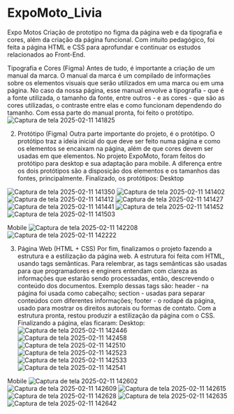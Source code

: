 # ExpoMoto_Livia
Expo Motos
Criação de prototipo no figma da página web e da tipografia e cores, além da criação da página funcional. Com intuito pedagógico, foi feita a página HTML e CSS para aprofundar e continuar os estudos relacionados ao Front-End.

Tipografia e Cores (Figma) Antes de tudo, é importante a criação de um manual da marca. O manual da marca é um compilado de informações sobre os elementos visuais que serão utilizados em uma marca ou em uma página. No caso da nossa página, esse manual envolve a tipografia - que é a fonte utilizada, o tamanho da fonte, entre outros - e as cores - que são as cores utilizadas, o contraste entre elas e como funcionam dependendo do tamanho. Com essa parte do manual pronta, foi feito o protótipo.
![Captura de tela 2025-02-11 141825](https://github.com/user-attachments/assets/ce2795ed-0a50-4eb9-a3cd-6bc3b308e47b)

2. Protótipo (Figma) Outra parte importante do projeto, é o protótipo. O protótipo traz a ideia inicial do que deve ser feito numa página e como os elementos se encaixam na página, além de que cores devem ser usadas em que elementos. No projeto ExpoMoto, foram feitos do protótipo para desktop e sua adaptação para mobile. A diferença entre os dois protótipos são a disposição dos elementos e os tamanhos das fontes, principalmente. Finalizado, os protótipos:
Desktop

![Captura de tela 2025-02-11 141350](https://github.com/user-attachments/assets/cd12d677-79c0-48e6-a6e3-2d73cf4c3e79)
![Captura de tela 2025-02-11 141402](https://github.com/user-attachments/assets/302f17e3-a1f6-4d57-9e3e-7650817b8f0e)
![Captura de tela 2025-02-11 141412](https://github.com/user-attachments/assets/1a0befbe-e831-4196-a7d8-8cbb9f47ca51)
![Captura de tela 2025-02-11 141427](https://github.com/user-attachments/assets/418db736-b0fb-44e9-8352-2e4a32a42196)
![Captura de tela 2025-02-11 141441](https://github.com/user-attachments/assets/13da4177-a25d-494e-966a-33985f9f6e55)
![Captura de tela 2025-02-11 141452](https://github.com/user-attachments/assets/a15297f9-6fa6-4826-884e-0c2e6d70fa3b)
![Captura de tela 2025-02-11 141503](https://github.com/user-attachments/assets/935201f8-4a9a-46e4-9938-41e0289808a1)

Mobile
![Captura de tela 2025-02-11 142208](https://github.com/user-attachments/assets/a40860e7-a064-4536-87f2-05b619f90f7e)
![Captura de tela 2025-02-11 142222](https://github.com/user-attachments/assets/5eefba43-215d-4cc0-9734-2afcb3361c13)

3. Página Web (HTML + CSS) Por fim, finalizamos o projeto fazendo a estrutura e a estilização da página web. A estrutura foi feita com HTML, usando tags semânticas. Para relembrar, as tags semânticas são usadas para que programadores e enginers entendam com clareza as informações que estarão sendo processadas, então, descrevendo o conteúdo dos documentos. Exemplo dessas tags são:
header - na página foi usada como cabeçalho; section - usadas para separar conteúdos com diferentes informações; footer - o rodapé da página, usado para mostrar os direitos autorais ou formas de contato. Com a estrutura pronta, restou produzir a estilização da página com o CSS. Finalizando a página, elas ficaram:
Desktop:
![Captura de tela 2025-02-11 142446](https://github.com/user-attachments/assets/180020bf-4ef0-43ec-95d5-7b46e4b30e48)
![Captura de tela 2025-02-11 142458](https://github.com/user-attachments/assets/dd90d5cf-1b04-4a65-86f7-62fd100a27d2)
![Captura de tela 2025-02-11 142510](https://github.com/user-attachments/assets/eadde1ff-d574-4b7b-8c27-70e021e82d4e)
![Captura de tela 2025-02-11 142523](https://github.com/user-attachments/assets/11c3a5c6-a4fd-4e18-bdab-62ea0826e94d)
![Captura de tela 2025-02-11 142533](https://github.com/user-attachments/assets/343b33b7-f792-4572-a2a8-a76f9f1c67b3)
![Captura de tela 2025-02-11 142541](https://github.com/user-attachments/assets/24a42473-d89c-42fd-bf29-de87654e26fa)

Mobile
![Captura de tela 2025-02-11 142602](https://github.com/user-attachments/assets/cbc6587d-f9dd-4a51-8a7a-81305a5481ac)
![Captura de tela 2025-02-11 142609](https://github.com/user-attachments/assets/cd8e5b2f-d21d-4eb6-8405-8f70d61f0b82)
![Captura de tela 2025-02-11 142615](https://github.com/user-attachments/assets/b225d7ea-a194-4c16-b54d-6f5d2e4fbaf0)
![Captura de tela 2025-02-11 142628](https://github.com/user-attachments/assets/6c44379e-6216-4145-8688-583f3621e53a)
![Captura de tela 2025-02-11 142635](https://github.com/user-attachments/assets/7b3dcc7b-bd04-4949-8769-fd2ea43d0c7e)
![Captura de tela 2025-02-11 142642](https://github.com/user-attachments/assets/2d30d83e-c7c2-4496-8310-02c3a8c7ad7c)








